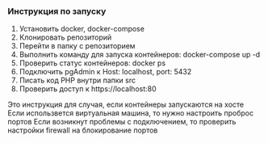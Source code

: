 ### Инструкция по запуску

1. Установить docker, docker-compose
2. Клонировать репозиторий
3. Перейти в папку с репозиторием
4. Выполнить команду для запуска контейнеров: docker-compose up -d
5. Проверить статус контейнеров: docker ps
6. Подключить pgAdmin к Host: localhost, port: 5432
7. Писать код PHP внутри папки src
8. Проверить доступ к https://localhost:80

Это инструкция для случая, если контейнеры запускаются на хосте
Если использвется виртуальная машина, то нужно настроить проброс портов
Если возникнут проблемы с подключением, то проверить настройки firewall на блокирование портов
